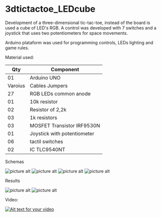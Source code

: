 # 3dtictactoe_LEDcube

Development of a three-dimensional tic-tac-toe, instead of the board is used a cube of LED's RGB. A control was developed with 7 switches and a joystick that uses two potentiometers for space movements.

Arduino plataform was used for programming controls, LEDs lighting and game rules.

Material used:

Qty | Component
--- | -----------
01  | Arduino UNO
Varoius   | Cables Jumpers
27  | RGB LEDs common anode
01  | 10k resistor
02  | Resistor of 2,2k
03  | 1k resistors
03  | MOSFET Transistor IRF9530N
01  | Joystick with potentiometer
06  | tactil switches
02  | IC TLC9540NT

Schemas

![picture alt](https://i.pinimg.com/originals/77/fd/c0/77fdc07fe05bbf62986a2fd3fa06ccb7.jpg)
![picture alt](https://i.pinimg.com/originals/da/73/ce/da73ce355f6c3ffb72dd91e8fc853c6c.jpg)
![picture alt](https://i.pinimg.com/originals/39/27/7a/39277add506574c7690214afd8c79542.jpg)
![picture alt](https://i.pinimg.com/originals/27/07/88/270788be355edc9e2c107a9e77b8b5b6.jpg)

Results

![picture alt](https://i.pinimg.com/originals/d8/84/ed/d884eddd8f5af6ed7015945c22f4825c.jpg)
![picture alt](https://i.pinimg.com/originals/8b/76/d3/8b76d373afcc5b770c2bf6366e2fadee.jpg)

Video:


[![Alt text for your video](https://share.gifyoutube.com/Elkezr1vpU4.gif)](https://youtu.be/Elkezr1vpU4)
